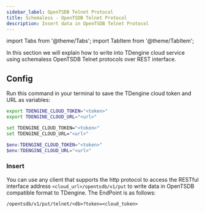 ```yaml
---
sidebar_label: OpenTSDB Telnet Protocol
title: Schemaless - OpenTSDB Telnet Protocol
description: Insert data in OpenTSDB Telnet Protocol
---
```


<!-- exclude -->
import Tabs from '@theme/Tabs';
import TabItem from '@theme/TabItem';

<!-- exclude-end -->

In this section we will explain how to write into TDengine cloud service using schemaless OpenTSDB Telnet protocols over REST interface.

## Config

Run this command in your terminal to save the TDengine cloud token and URL as variables:

<Tabs defaultValue="bash">
<TabItem value="bash" label="Bash">

```bash
export TDENGINE_CLOUD_TOKEN="<token>"
export TDENGINE_CLOUD_URL="<url>"
```

</TabItem>
<TabItem value="cmd" label="CMD">

```bash
set TDENGINE_CLOUD_TOKEN="<token>"
set TDENGINE_CLOUD_URL="<url>"
```

</TabItem>
<TabItem value="powershell" label="Powershell">

```powershell
$env:TDENGINE_CLOUD_TOKEN="<token>"
$env:TDENGINE_CLOUD_URL="<url>"
```

</TabItem>
</Tabs>

### Insert

You can use any client that supports the http protocol to access the RESTful interface address `<cloud_url>/opentsdb/v1/put` to write data in OpenTSDB compatible format to TDengine. The EndPoint is as follows:

```text
/opentsdb/v1/put/telnet/<db>?token=<cloud_token>
```

